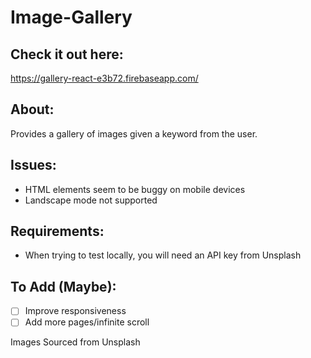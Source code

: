 # Image-Gallery

## Check it out here:
https://gallery-react-e3b72.firebaseapp.com/

## About:
Provides a gallery of images given a keyword from the user.

## Issues:
- HTML elements seem to be buggy on mobile devices
- Landscape mode not supported

## Requirements:
- When trying to test locally, you will need an API key from Unsplash
 
## To Add (Maybe):
- [ ] Improve responsiveness
- [ ] Add more pages/infinite scroll

Images Sourced from Unsplash
